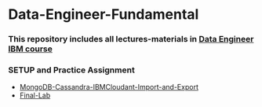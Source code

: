 # Data-Engineer-Fundamental
### This repository includes all lectures-materials in [Data Engineer IBM course](https://www.coursera.org/professional-certificates/ibm-data-engineer)

### SETUP and Practice Assignment
+ [MongoDB-Cassandra-IBMCloudant-Import-and-Export](https://cf-courses-data.s3.us.cloud-object-storage.appdomain.cloud/IBM-DB0151EN-SkillsNetwork/labs/Final%20Assignment/Setup%20and%20Practice%20Assignment.md.html)
+ [Final-Lab](https://cf-courses-data.s3.us.cloud-object-storage.appdomain.cloud/IBM-DB0151EN-SkillsNetwork/labs/Final%20Assignment/final%20assignment.md.html)
